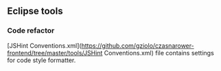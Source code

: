 ## Eclipse tools

### Code refactor

[JSHint Conventions.xml](https://github.com/gziolo/czasnarower-frontend/tree/master/tools/JSHint Conventions.xml) file contains settings for code style formatter.